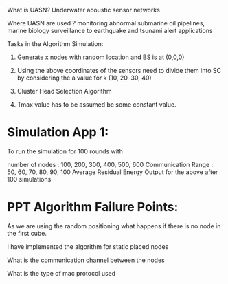 
What is UASN?
Underwater acoustic sensor networks

Where UASN are used ?
monitoring abnormal submarine oil pipelines, marine biology surveillance to earthquake and tsunami alert applications

Tasks in the Algorithm Simulation:
1. Generate x nodes with random location and BS is at (0,0,0)

2. Using the above coordinates of the sensors need to divide them into SC by considering the a value for k (10, 20, 30, 40)

3. Cluster Head Selection Algorithm

4. Tmax value has to be assumed be some constant value.

Simulation App 1:
================

To run the simulation for 100 rounds with 

number of nodes : 100, 200, 300, 400, 500, 600
Communication Range : 50, 60, 70, 80, 90, 100
Average Residual Energy Output for the above after 100 simulations

PPT Algorithm Failure Points:
==============================
As we are using the random positioning what happens if there is no node in the first cube.

I have implemented the algorithm for static placed nodes

What is the communication channel between the nodes

What is the type of mac protocol used

